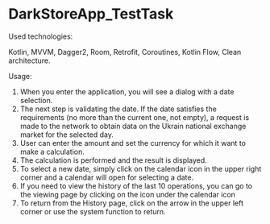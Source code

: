 # DarkStoreApp_TestTask

Used technologies: 

Kotlin,
MVVM,
Dagger2,
Room,
Retrofit,
Coroutines,
Kotlin Flow,
Clean architecture.

Usage:
1. When you enter the application, you will see a dialog with a date selection.
2. The next step is validating the date. If the date satisfies the requirements (no more than the current one, not empty), 
a request is made to the network to obtain data on the Ukrain national exchange market for the selected day.
3. User can enter the amount and set the currency for which it want to make a calculation.
4. The calculation is performed and the result is displayed.
5. To select a new date, simply click on the calendar icon in the upper right corner and a calendar will open for selecting a date.
6. If you need to view the history of the last 10 operations, you can go to the viewing page by clicking on the icon under the calendar icon
7. To return from the History page, click on the arrow in the upper left corner or use the system function to return.
